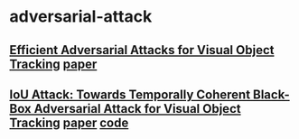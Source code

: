 # adversarial-attack
## [Efficient Adversarial Attacks for Visual Object Tracking](https://arxiv.org/abs/2008.00217v1) [paper](https://arxiv.org/pdf/2008.00217v1.pdf)
## [IoU Attack: Towards Temporally Coherent Black-Box Adversarial Attack for Visual Object Tracking](https://arxiv.org/abs/2103.14938) [paper](https://arxiv.org/pdf/2103.14938.pdf)   [code](https://github.com/VISION-SJTU/IoUattack)

